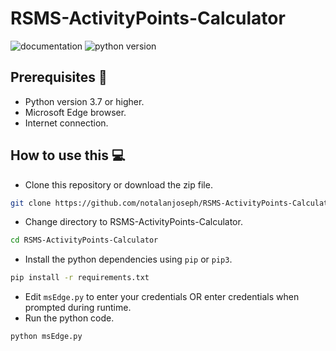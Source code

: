 # RSMS-ActivityPoints-Calculator
 
![documentation](https://img.shields.io/readthedocs/gspread?logo=readthedocs)
![python version](https://img.shields.io/pypi/pyversions/gspread?style=pypi)

## Prerequisites 🏁

- Python version 3.7 or higher.
- Microsoft Edge browser.
- Internet connection.

## How to use this 💻

- Clone this repository or download the zip file.
```bash
git clone https://github.com/notalanjoseph/RSMS-ActivityPoints-Calculator
```
- Change directory to RSMS-ActivityPoints-Calculator.
```bash
cd RSMS-ActivityPoints-Calculator
```
- Install the python dependencies using `pip` or `pip3`.
```bash
pip install -r requirements.txt
``` 
- Edit `msEdge.py` to enter your credentials OR enter credentials when prompted during runtime.
- Run the python code.
```bash
python msEdge.py
``` 
